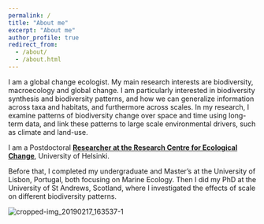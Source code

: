 ```yaml
---
permalink: /
title: "About me"
excerpt: "About me"
author_profile: true
redirect_from: 
  - /about/
  - /about.html
---
```



I am a global change ecologist. My main research interests are biodiversity, macroecology and global change. I am particularly interested in biodiversity synthesis and biodiversity patterns, and how we can generalize information across taxa and habitats, and furthermore across scales. In my research, I examine patterns of biodiversity change over space and time using long-term data, and link these patterns to large scale environmental drivers, such as climate and land-use.

I am a Postdoctoral [**Researcher at the Research Centre for Ecological Change**](https://www2.helsinki.fi/en/researchgroups/research-centre-for-ecological-change), University of Helsinki.

Before that, I completed my undergraduate and Master’s at the University of Lisbon, Portugal, both focusing on Marine Ecology. Then I did my PhD at the University of St Andrews, Scotland, where I investigated the effects of scale on different biodiversity patterns.


![cropped-img_20190217_163537-1](https://user-images.githubusercontent.com/12911566/196736140-1319f517-d695-43f3-8b16-931041107e2c.jpg)



